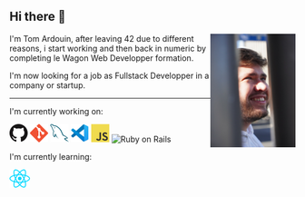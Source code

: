 ## Hi there 👋

<img src="images/me.JPEG" width="150" height="200" align="right" />

I'm Tom Ardouin, after leaving 42 due to different reasons, i start working and then back in numeric by completing le Wagon Web Developper formation.

I'm now looking for a job as Fullstack Developper in a company or startup.

------------------------------------------------------------

I'm currently working on:

<a href="https://github.com/" title="GitHub"><img src="icons/github.png" /></a>
<a href="https://git-scm.com/" title="Git"><img src="icons/git.png" /></a>
<a href="https://www.mysql.com/" title="MySQL"><img src="icons/mysql.png" /></a>
<a href="https://code.visualstudio.com/" title="Visual Studio Code"><img src="icons/vscode.png" /></a>
<a href="https://en.wikipedia.org/wiki/JavaScript" title="JavaScript"><img src="icons/javascript.png" /></a>
<img src="https://upload.wikimedia.org/wikipedia/commons/6/62/Ruby_On_Rails_Logo.svg" alt="Ruby on Rails" width="100"/>

I'm currently learning:

<a href="https://reactjs.org/" title="React"><img src="icons/react.png" /></a>

